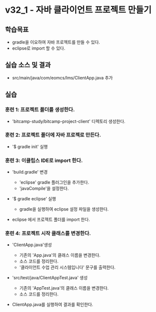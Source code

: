 # v32_1 - 자바 클라이언트 프로젝트 만들기

## 학습목표

- gradle을 이요하여 자바 프로젝트를 만들 수 있다.
- eclipse로 import 할 수 있다.

## 실습 소스 및 결과

- src/main/java/com/eomcs/lms/ClientApp.java 추가

## 실습  

### 훈련 1: 프로젝트 폴더를 생성한다.

- 'bitcamp-study/bitcamp-project-client' 디렉토리 생성한다.

    
### 훈련 2: 프로젝트 폴더에 자바 프로젝로 만든다.

- '$ gradle init' 실행

### 훈련 3: 이클립스 IDE로 import 한다.

- 'build.gradle' 변경
  - 'eclipse' gradle 플러그인을 추가한다.
  - 'javaCompile'을 설정한다.
  
- '$ gradle eclipse' 실행
  - gradle을 실행하여 eclipse 설정 파일을 생성한다.
  
- eclipse 에서 프로젝트 폴더를 import 한다.

### 훈련 4: 프로젝트 시작 클래스를 변경한다.

- 'ClientApp.java'생성
  - 기존의 'App.java'의 클래스 이름을 변경한다.
  - 소스 코드를 정리한다.
  - '클라이언트 수업 관리 시스템입니다' 문구를 출력한다.
  
- 'src/test/java/ClientAppTest.java' 생성
  - 기존의 'AppTest.java'의 클래스 이름을 변경한다.
  - 소스 코드를 정리한다.

- ClientApp.java를 실행하여 결과를 확인한다.

